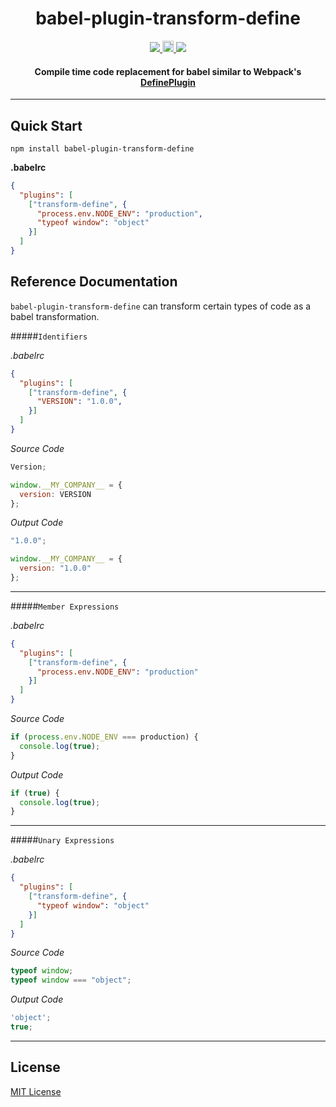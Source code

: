 <h1 align="center">babel-plugin-transform-define</h1>

<p align="center">
  <a title='Build Status' href="https://raw.githubusercontent.com/FormidableLabs/babel-plugin-transform-define/master/LICENSE">
    <img src='https://img.shields.io/badge/license-MIT-blue.svg?style=flat-square' />
  </a>
  <a href="https://badge.fury.io/js/babel-plugin-transform-define">
    <img src="https://badge.fury.io/js/babel-plugin-transform-define.svg" alt="npm version" height="18">
  </a>
  <a href='http://travis-ci.org/FormidableLabs/babel-plugin-transform-define'>
    <img src='https://secure.travis-ci.org/FormidableLabs/babel-plugin-transform-define.svg?branch=master' />
  </a>
</p>

<h4 align="center">
  Compile time code replacement for babel similar to Webpack's <a href='https://github.com/webpack/docs/wiki/list-of-plugins#defineplugin'>DefinePlugin</a>
</h4>

***

## Quick Start

```shell
npm install babel-plugin-transform-define
```

**.babelrc**

```json
{
  "plugins": [
    ["transform-define", {
      "process.env.NODE_ENV": "production",
      "typeof window": "object"
    }]
  ]
}
```

## Reference Documentation

`babel-plugin-transform-define` can transform certain types of code as a babel transformation.

#####`Identifiers`

*.babelrc*
```json
{
  "plugins": [
    ["transform-define", {
      "VERSION": "1.0.0",
    }]
  ]
}
```

*Source Code*
```js
Version;

window.__MY_COMPANY__ = {
  version: VERSION
};
```

*Output Code*
```js
"1.0.0";

window.__MY_COMPANY__ = {
  version: "1.0.0"
};
```
***
#####`Member Expressions`

*.babelrc*
```json
{
  "plugins": [
    ["transform-define", {
      "process.env.NODE_ENV": "production"
    }]
  ]
}
```

*Source Code*
```js
if (process.env.NODE_ENV === production) {
  console.log(true);
}
```

*Output Code*
```js
if (true) {
  console.log(true);
}
```
***
#####`Unary Expressions`

*.babelrc*
```json
{
  "plugins": [
    ["transform-define", {
      "typeof window": "object"
    }]
  ]
}
```

*Source Code*
```js
typeof window;
typeof window === "object";
```

*Output Code*
```js
'object';
true;
```


***

## License

[MIT License](http://opensource.org/licenses/MIT)
